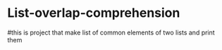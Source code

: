 # List-overlap-comprehension
#this is project that make list of common elements of two lists and print them
